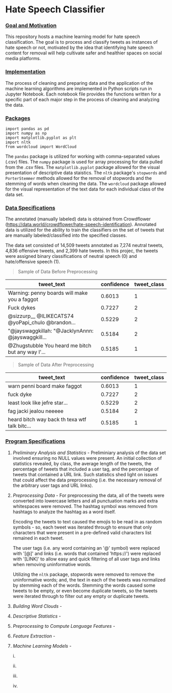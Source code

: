 # Hate Speech Classifier

### <u>Goal and Motivation</u>
This repository hosts a machine learning model for hate speech classification. The goal is to process and classify tweets as instances of hate speech or not, motivated by the idea that identifying hate speech content for removal will help cultivate safer and healthier spaces on social media platforms.

### <u>Implementation</u>
The process of cleaning and preparing data and the application of the machine learning algorithms are implemented in Python scripts run in Jupyter Notebook. Each notebook file provides the functions written for a specific part of each major step in the process of cleaning and analyzing the data.

### <u>Packages</u>

    import pandas as pd
    import numpy as np
    import matplotlib.pyplot as plt
    import nltk
    from wordcloud import WordCloud

The `pandas` package is utilized for working with comma-separated values (.csv) files. The `numpy` package is used for array processing for data pulled from the .csv files. The `matplotlib.pyplot` package allowed for the visual presentation of descriptive data staistics. The `nltk` package's `stopwords` and `PorterStemmer` methods allowed for the removal of stopwords and the stemming of words when cleaning the data. The `wordcloud` package allowed for the visual representation of the text data for each individual class of the data set.

### <u>Data Specifications</u>
The annotated (manually labeled) data is obtained from Crowdflower (<a href="https://data.world/crowdflower/hate-speech-identification">https://data.world/crowdflower/hate-speech-identification</a>). Annotated data is utilized for the ability to train the classifiers on the set of tweets that are manually labeled/classified into the specified classes. 

The data set consisted of 14,509 tweets annotated as 7,274 neutral tweets, 4,836 offensive tweets, and 2,399 hate tweets. In this projec, the tweets were assigned binary classifications of neutral speech (0) and hate/offensive speech (1).

> Sample of Data Before Preprocessing

| tweet_text | confidence | tweet_class |
| ---------- | ---------- | ----------- |
| Warning: penny boards will make you a faggot      | 0.6013 | 1 |
| Fuck dykes	                                    | 0.7227 | 2 |
| @sizzurp__ @ILIKECATS74 @yoPapi_chulo @brandon...	| 0.5229 | 2 |
| "@jayswaggkillah: "@JacklynAnnn: @jayswaggkill...	| 0.5184 | 2 |
| @Zhugstubble You heard me bitch but any way I'... | 0.5185 | 1 |

> Sample of Data After Preprocessing

| tweet_text | confidence | tweet_class |
| ---------- | ---------- | ----------- |
| warn penni board make faggot                      | 0.6013 | 1 |
| fuck dyke                                         | 0.7227 | 2 |
| least look like jefre star...                     | 0.5229 | 2 |
| fag jacki jealou neeeee                           | 0.5184 | 2 |
| heard bitch way back th texa wtf talk bitc...     | 0.5185 | 1 |

### <u>Program Specifications</u>
1. _Preliminary Analysis and Statistics_ - Preliminiary analysis of the data set involved ensuring no NULL values were present. An initial collection of statistics revealed, by class, the average length of the tweets, the percentage of tweets that included a user tag, and the percentage of tweets that contained a URL link. Such statistics shed light on issues that could affect the data preprocessing (i.e. the necessary removal of the arbitrary user tags and URL links).

2. _Preprocessing Data_ - For preprocessing the data, all of the tweets were converted into lowercase letters and all punctuation marks and extra whitespaces were removed. The hashtag symbol was removed from hashtags to analyze the hashtag as a word itself. 

    Encoding the tweets to text caused the emojis to be read in as random symbols - so, each tweet was iterated through to ensure that only characters that were present in a pre-defined valid characters list remained in each tweet. 

    The user tags (i.e. any word containing an '@' symbol) were replaced with '[@]' and links (i.e. words that contained 'https://') were replaced with '[LINK]' to allow easy and quick filtering of all user tags and links when removing uninformative words.

    Utilizing the `nltk` package, stopwords were removed to remove the uninformative words; and, the text in each of the tweets was normalized by stemming each of the words. Stemming the words caused some tweets to be empty, or even become duplicate tweets, so the tweets were iterated through to filter out any empty or duplicate tweets.

3. _Building Word Clouds_ - 

4. _Descriptive Statistics_ - 

5. _Preprocessing to Compute Language Features_ - 

6. _Feature Extraction_ - 

7. _Machine Learning Models_ - 

    i. 

    ii.

    iii.

    iv.